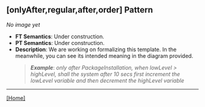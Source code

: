 ## [onlyAfter,regular,after,order] Pattern
_No image yet_
 * **FT Semantics**: Under construction.
 * **PT Semantics**: Under construction.
 * **Description**: We are working on formalizing this template. In the meanwhile, you can see its intended meaning in the diagram provided.
   > **_Example_**: _only after PackageInstallation,  when lowLevel > highLevel, shall the system  after 10 secs first  increment the lowLevel variable and then  decrement the highLevel variable_   
***
[[Home]](../semantics.md)